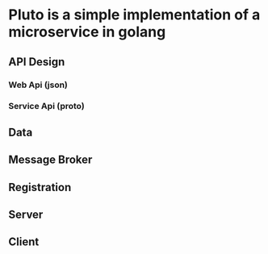 # Pluto is a simple implementation of a microservice in golang

## API Design

### Web Api (json)

### Service Api (proto)

## Data

## Message Broker

## Registration

## Server

## Client
